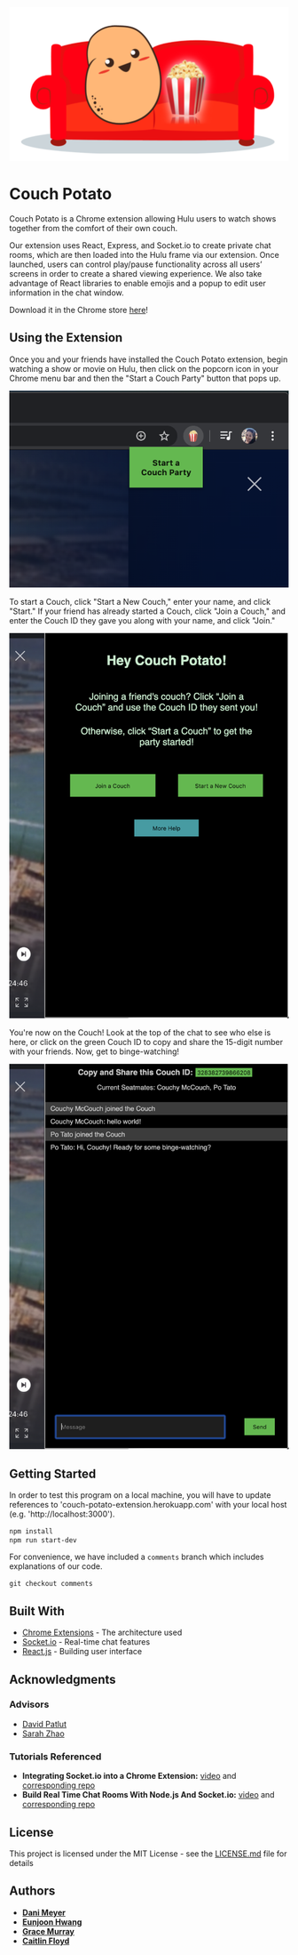 ![](public/couch-potato.png)

# Couch Potato

Couch Potato is a Chrome extension allowing Hulu users to watch shows together from the comfort of their own couch.

Our extension uses React, Express, and Socket.io to create private chat rooms, which are then loaded into the Hulu frame via our extension. Once launched, users can control play/pause functionality across all users’ screens in order to create a shared viewing experience. We also take advantage of React libraries to enable emojis and a popup to edit user information in the chat window.

Download it in the Chrome store [here](https://chrome.google.com/webstore/detail/couch-potato/aheloceipokicgchednkbmlaejgcpllo)!

## Using the Extension

Once you and your friends have installed the Couch Potato extension, begin watching a show or movie on Hulu, then click on the popcorn icon in your Chrome menu bar and then the "Start a Couch Party" button that pops up.

![](demo-screenshots/extension-button.png)

To start a Couch, click "Start a New Couch," enter your name, and click "Start." If your friend has already started a Couch, click "Join a Couch," and enter the Couch ID they gave you along with your name, and click "Join."

![](demo-screenshots/welcome-screen.png)

You're now on the Couch! Look at the top of the chat to see who else is here, or click on the green Couch ID to copy and share the 15-digit number with your friends. Now, get to binge-watching!

![](demo-screenshots/chat-room.png)

## Getting Started

In order to test this program on a local machine, you will have to update references to 'couch-potato-extension.herokuapp.com' with your local host (e.g. 'http://localhost:3000').

```
npm install
npm run start-dev
```

For convenience, we have included a `comments` branch which includes explanations of our code.

```
git checkout comments
```

## Built With

- [Chrome Extensions](https://developer.chrome.com/extensions/getstarted) - The architecture used
- [Socket.io](https://socket.io/get-started/chat) - Real-time chat features
- [React.js](https://reactjs.org/) - Building user interface

## Acknowledgments

### Advisors

- [David Patlut](https://github.com/dpatlut)
- [Sarah Zhao](https://github.com/sarahzhao25)

### Tutorials Referenced

- **Integrating Socket.io into a Chrome Extension:** [video](https://www.youtube.com/watch?v=1zVoGTQUXvs) and [corresponding repo](https://github.com/matthewlawson/lnm-socket.io)
- **Build Real Time Chat Rooms With Node.js And Socket.io:** [video](https://www.youtube.com/watch?v=UymGJnv-WsE) and [corresponding repo](https://github.com/WebDevSimplified/Realtime-Chat-App-With-Rooms)

## License

This project is licensed under the MIT License - see the [LICENSE.md](LICENSE.md) file for details

## Authors

- [**Dani Meyer**](https://github.com/dlm19)
- [**Eunjoon Hwang**](https://github.com/joonybejoy)
- [**Grace Murray**](https://github.com/gkmurray124)
- [**Caitlin Floyd**](https://github.com/cafloyd)
